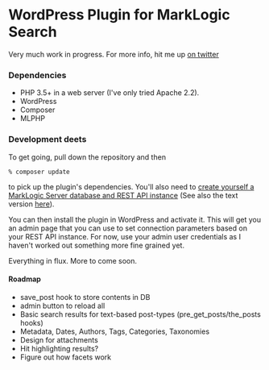 # WordPress Plugin for MarkLogic Search

Very much work in progress.  For more info, hit me up [on twitter](http://twitter.com/eedeebee)

### Dependencies

* PHP 3.5+ in a web server (I've only tried Apache 2.2).
* WordPress
* Composer
* MLPHP

### Development deets

To get going, pull down the repository and then

    % composer update

to pick up the plugin's dependencies.  You'll also need to 
[create yourself a MarkLogic Server database and REST API instance](http://www.youtube.com/watch?feature=player_embedded&v=n4Oem-DsQaU)
(See also the text version [here](http://developer.marklogic.com/learn/rest/setup)).

You can then install the plugin in WordPress and activate it.  This will get you an admin page
that you can use to set connection parameters based on your REST API instance.
For now, use your admin user credentials as I haven't worked out something more
fine grained yet.

Everything in flux.  More to come soon.  

#### Roadmap

* save_post hook to store contents in DB
* admin button to reload all 
* Basic search results for text-based post-types (pre_get_posts/the_posts hooks)
* Metadata, Dates, Authors, Tags, Categories, Taxonomies
* Design for attachments
* Hit highlighting results?
* Figure out how facets work

